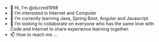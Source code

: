 - 👋 Hi, I’m @ducred1998
- 👀 I’m interested in Internet and Computer
- 🌱 I’m currently learning Java, Spring Boot, Angular and Javascript
- 💞️ I’m looking to collaborate on everyone who has the same love with Code and Internet to share experience learning together.
- 📫 How to reach me ...

<!---
ducred1998/ducred1998 is a ✨ special ✨ repository because its `README.md` (this file) appears on your GitHub profile.
You can click the Preview link to take a look at your changes.
--->

